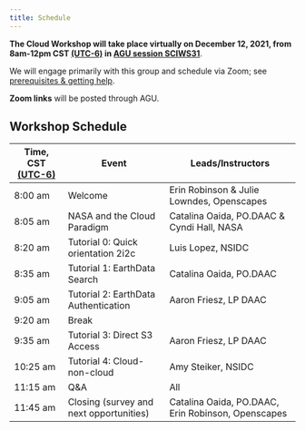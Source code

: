 ```yaml
---
title: Schedule
---
```


**The Cloud Workshop will take place virtually on December 12, 2021, from  8am-12pm CST [(UTC-6)](https://www.timeanddate.com/time/zones/cst) in [AGU session SCIWS31](https://agu.confex.com/agu/fm21/meetingapp.cgi/Session/124026)**.   

We will engage primarily with this group and schedule via Zoom; see [prerequisites & getting help](https://nasa-openscapes.github.io/2021-Cloud-Workshop-AGU/logistics/prerequisites.html).

**Zoom links** will be posted through AGU.
 
## Workshop Schedule 

| Time, CST [(UTC-6)](https://www.timeanddate.com/time/zones/cst) | Event | Leads/Instructors |
|------|-------|-------------------|
| 8:00 am | Welcome | Erin Robinson & Julie Lowndes, Openscapes | 
| 8:05 am | NASA and the Cloud Paradigm | Catalina Oaida, PO.DAAC & Cyndi Hall, NASA |
| 8:20 am | Tutorial 0: Quick orientation 2i2c | Luis Lopez, NSIDC
| 8:35 am | Tutorial 1: EarthData Search | Catalina Oaida, PO.DAAC |
| 9:05 am | Tutorial 2: EarthData Authentication | Aaron Friesz, LP DAAC |
| 9:20 am | Break|  |
| 9:35 am | Tutorial 3: Direct S3 Access | Aaron Friesz, LP DAAC |
| 10:25 am | Tutorial 4: Cloud-non-cloud | Amy Steiker, NSIDC |
| 11:15 am | Q&A | All |
| 11:45 am | Closing (survey and next opportunities) | Catalina Oaida, PO.DAAC, Erin Robinson, Openscapes |
